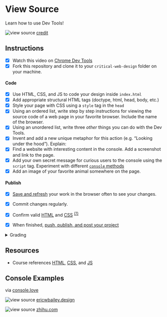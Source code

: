 
# View Source

Learn how to use Dev Tools!

![view source](assets/img/console-what-is-code.png)
[credit](https://www.bloomberg.com/graphics/2015-paul-ford-what-is-code/)

## Instructions

- [x] Watch this video on [Chrome Dev Tools](https://www.youtube.com/watch?v=25R1Jl5P7Mw)
- [x] Fork this repository and clone it to your `critical-web-design` folder on your machine.

#### Code
- [x] Use HTML, CSS, and JS to code your design inside `index.html`
- [x] Add appropriate structural HTML tags (doctype, html, head, body, etc.)
- [x] Style your page with CSS using a `style` tag in the `head`
- [x] Using an ordered list, write step by step instructions for viewing the source code of a web page in your favorite browser. Include the name of the browser.
- [x] Using an unordered list, write three *other* things you can do with the Dev Tools.
- [x] Invent and add a new unique metaphor for this action (e.g. “Looking under the hood”). Explain:
- [x] Find a website with interesting content in the console. Add a screenshot and link to the page.
- [x] Add your own secret message for curious users to the console using the `script` tag. Experiment with different [`console` methods](https://developer.mozilla.org/en-US/docs/Web/API/console)
- [x] Add an image of your favorite animal somewhere on the page.

#### Publish
- [x] [Save and refresh](https://github.com/omundy/learn-computing/blob/main/topics-keyboard-shortcuts.md#web-development-edit-save-refresh-loop) your work in the browser often to see your changes.
- [x] Commit changes regularly.
- [x] Confirm valid [HTML](https://validator.w3.org/) and [CSS](https://jigsaw.w3.org/css-validator/) <sup>[(?)](https://github.com/omundy/dig245-critical-web-design/blob/main/reference-sheets/css.md#css-validation)</sup>
- [x] When finished, [push, publish, and post your project](https://docs.google.com/document/d/17U_zmzM_eML_qkG0PaOdDRcEk3YEmbiQ1TyNnbAM08k/edit#bookmark=id.8jryplv1i8a)




<!-- - [ ] How does your metaphor communicate the act of looking at source code?
- [ ] Does it still communicate your experience of being able to look “under the hood” after you now have learned to code?
- [ ] Why is it important to be able to look at the source code of a web page when you are making web pages?
- [ ] Did you look at source code to make something this semester? Write about it.
- [ ] Why is it important to see how things you consume are constructed? What are the larger sociological arguments for transparency? Think about ingredients in the food you eat or chemicals from a factory or how laws are made for example. -->



<details>
<summary>Grading</summary>

Points | Description
---: | ---
4 | Correct information provided
4 | Instructions followed
4 | Degree to which the metaphor was thoughtful and relevant
4 | Project is online, accessible, and linked from Moodle
4 | Valid HTML and CSS
5% | Bonus! Add a table with your weekly dream schedule (what you will do when the robots take over)
20 | Total possible

</details>





## Resources

- Course references [HTML](https://github.com/omundy/dig245-critical-web-design/blob/main/reference-sheets/html.md), [CSS](https://github.com/omundy/dig245-critical-web-design/blob/main/reference-sheets/css.md), and [JS](https://github.com/omundy/dig245-critical-web-design/blob/main/reference-sheets/javascript.md)





## Console Examples

via [console.love](https://www.console.love/)

![view source](assets/img/console-ericwbailey.design.png)
[ericwbailey.design](https://ericwbailey.design/)

![view source](assets/img/console-zhi.hu.png)
[zhihu.com](https://www.zhihu.com/)
